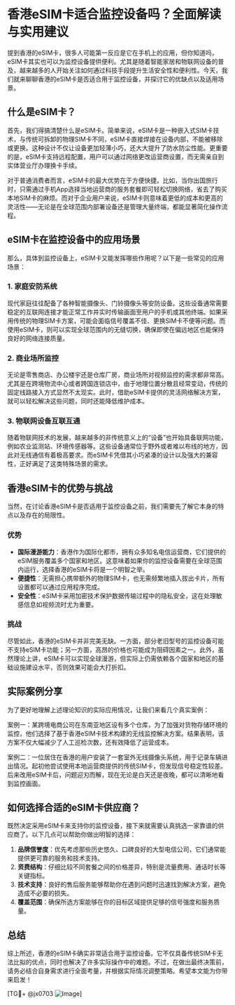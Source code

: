 # 香港eSIM卡适合监控设备吗？全面解读与实用建议

提到香港的eSIM卡，很多人可能第一反应是它在手机上的应用，但你知道吗，eSIM卡其实也可以为监控设备提供便利。尤其是随着智能家居和物联网设备的普及，越来越多的人开始关注如何通过科技手段提升生活安全性和便利性。今天，我们就来聊聊香港的eSIM卡是否适合用于监控设备，并探讨它的优缺点以及适用场景。

## 什么是eSIM卡？

首先，我们得搞清楚什么是eSIM卡。简单来说，eSIM卡是一种嵌入式SIM卡技术，与传统可拆卸的物理SIM卡不同，eSIM卡直接焊接在设备内部，不能被移除或更换。这种设计不仅让设备更加轻薄小巧，还大大提升了防水防尘性能。更重要的是，eSIM卡支持远程配置，用户可以通过网络更改运营商设置，而无需亲自到实体营业厅办理换卡手续。

对于普通消费者而言，eSIM卡的最大优势在于方便快捷。比如，当你出国旅行时，只需通过手机App选择当地运营商的服务套餐即可轻松切换网络，省去了购买本地SIM卡的麻烦。而对于企业用户来说，eSIM卡则意味着更低的成本和更高的灵活性——无论是在全球范围内部署设备还是管理大量终端，都能显著简化操作流程。

## eSIM卡在监控设备中的应用场景

那么，具体到监控设备上，eSIM卡又能发挥哪些作用呢？以下是一些常见的应用场景：

### 1. 家庭安防系统
现代家庭往往配备了各种智能摄像头、门铃摄像头等安防设备。这些设备通常需要稳定的互联网连接才能正常工作并实时传输画面至用户的手机或其他终端。如果采用传统的物理SIM卡方案，可能会面临信号覆盖不佳、更换SIM卡不便等问题。而使用eSIM卡，则可以实现全球范围内的无缝切换，确保即使在偏远地区也能保持良好的网络连接质量。

### 2. 商业场所监控
无论是零售商店、办公楼宇还是仓库厂房，商业场所对视频监控的需求都非常高。尤其是在跨境物流中心或者跨国连锁店中，由于地理位置分散且经常变动，传统的固定线路接入方式显然不太现实。此时，借助eSIM卡提供的灵活网络解决方案，就可以轻松解决这些问题，同时还能降低维护成本。

### 3. 物联网设备互联互通
随着物联网技术的发展，越来越多的非传统意义上的“设备”也开始具备联网功能，例如农业监测站、环境传感器等。这些设备通常位于野外或者难以布线的地方，因此对无线通信有着极高要求。而eSIM卡凭借其小巧紧凑的设计以及强大的兼容性，正好满足了这类特殊场景的需求。

## 香港eSIM卡的优势与挑战

当然，在讨论香港eSIM卡是否适用于监控设备之前，我们需要先了解它本身的特点以及存在的局限性。

### 优势
- **国际漫游能力**：香港作为国际化都市，拥有众多知名电信运营商，它们提供的eSIM服务覆盖多个国家和地区。这意味着如果你的监控设备需要在全球范围内运行，选择香港的eSIM卡将是一个明智之举。
- **便捷性**：无需担心携带额外的物理SIM卡，也无需频繁地插入拔出卡片，所有设置都可以通过应用程序完成。
- **安全性**：eSIM卡采用加密技术保护数据传输过程中的隐私安全，这在处理敏感信息如视频流时尤为重要。

### 挑战
尽管如此，香港的eSIM卡并非完美无缺。一方面，部分老旧型号的监控设备可能不支持eSIM卡功能；另一方面，高昂的价格也可能成为阻碍因素之一。此外，虽然理论上讲，eSIM卡可以实现全球漫游，但实际上仍需依赖各个国家和地区的基础设施建设水平，否则效果可能会大打折扣。

## 实际案例分享

为了更好地理解上述理论知识的实际应用情况，让我们来看几个真实案例：

案例一：某跨境电商公司在东南亚地区设有多个仓库，为了加强对货物存储环境的监控，他们选择了基于香港eSIM卡技术构建的无线监控解决方案。结果表明，该方案不仅大幅减少了人工巡检次数，还有效降低了运营成本。

案例二：一位居住在香港的用户安装了一套室外无线摄像头系统，用于记录车辆进出情况。起初他尝试使用本地运营商提供的传统SIM卡，但发现信号稳定性较差。后来改用eSIM卡后，问题迎刃而解，现在无论是白天还是夜晚，都可以清晰地看到监控画面。

## 如何选择合适的eSIM卡供应商？

既然决定采用eSIM卡来支持你的监控设备，接下来就需要认真挑选一家靠谱的供应商了。以下几点可以帮助你做出明智的选择：

1. **品牌信誉度**：优先考虑那些历史悠久、口碑良好的大型电信公司，它们通常能提供更可靠的服务和技术支持。
2. **资费结构**：仔细比较不同套餐之间的价格差异，特别是流量费用、通话时长等关键指标。
3. **技术支持**：良好的售后服务能够帮助你在遇到问题时迅速找到解决方案，避免造成不必要的损失。
4. **覆盖范围**：确保所选方案能够在你的目标区域提供足够的信号强度和服务质量。

## 总结

综上所述，香港的eSIM卡确实非常适合用于监控设备。它不仅具备传统SIM卡无法比拟的优点，同时也解决了许多实际操作中的难题。不过，在做出最终决策前，请务必结合自身需求进行全面考量，并根据实际情况调整策略。希望本文能为你带来启发！

[TG💪+ @jx0703 ![Image](https://github.com/user-attachments/assets/dbca1d08-cadb-493c-b0ec-ad6f7a83f270)]